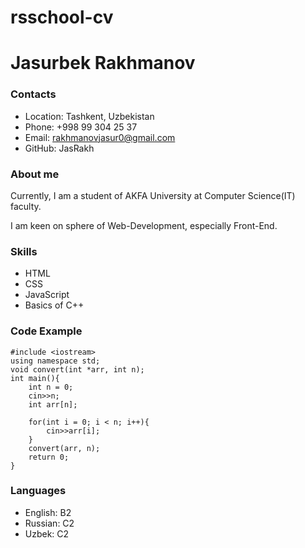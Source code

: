# rsschool-cv

# Jasurbek Rakhmanov

### Contacts

- Location: Tashkent, Uzbekistan
- Phone: +998 99 304 25 37
- Email: rakhmanovjasur0@gmail.com
- GitHub: JasRakh

### About me

Currently, I am a student of AKFA University at Computer Science(IT) faculty.

I am keen on sphere of Web-Development, especially Front-End.

### Skills

- HTML
- CSS
- JavaScript
- Basics of C++

### Code Example

```
#include <iostream>
using namespace std;
void convert(int *arr, int n);
int main(){
    int n = 0;
    cin>>n;
    int arr[n];

    for(int i = 0; i < n; i++){
        cin>>arr[i];
    }
    convert(arr, n);
    return 0;
}
```

### Languages

- English: B2
- Russian: C2
- Uzbek: C2
